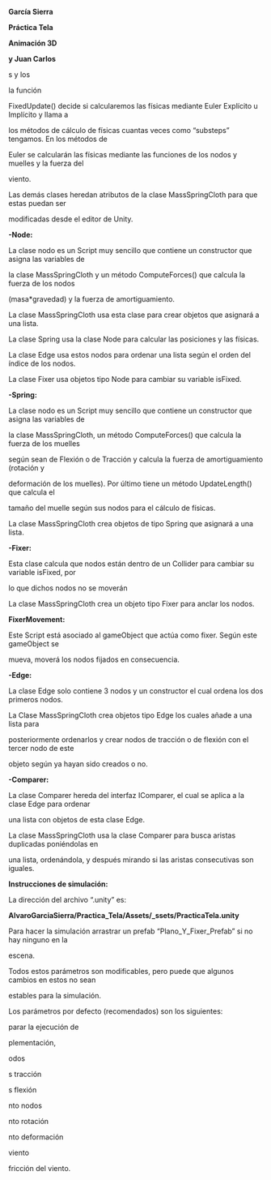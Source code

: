﻿

**García Sierra**

**Práctica Tela**

**Animación 3D**

**y Juan Carlos**

s y los

la función

FixedUpdate() decide si calcularemos las físicas mediante Euler Explícito u Implícito y llama a

los métodos de cálculo de físicas cuantas veces como “substeps” tengamos. En los métodos de

Euler se calcularán las físicas mediante las funciones de los nodos y muelles y la fuerza del

viento.

Las demás clases heredan atributos de la clase MassSpringCloth para que estas puedan ser

modificadas desde el editor de Unity.

**-Node:**

La clase nodo es un Script muy sencillo que contiene un constructor que asigna las variables de

la clase MassSpringCloth y un método ComputeForces() que calcula la fuerza de los nodos

(masa\*gravedad) y la fuerza de amortiguamiento.

La clase MassSpringCloth usa esta clase para crear objetos que asignará a una lista.

La clase Spring usa la clase Node para calcular las posiciones y las físicas.

La clase Edge usa estos nodos para ordenar una lista según el orden del índice de los nodos.

La clase Fixer usa objetos tipo Node para cambiar su variable isFixed.

**-Spring:**

La clase nodo es un Script muy sencillo que contiene un constructor que asigna las variables de

la clase MassSpringCloth, un método ComputeForces() que calcula la fuerza de los muelles

según sean de Flexión o de Tracción y calcula la fuerza de amortiguamiento (rotación y

deformación de los muelles). Por último tiene un método UpdateLength() que calcula el

tamaño del muelle según sus nodos para el cálculo de físicas.

La clase MassSpringCloth crea objetos de tipo Spring que asignará a una lista.

**-Fixer:**

Esta clase calcula que nodos están dentro de un Collider para cambiar su variable isFixed, por

lo que dichos nodos no se moverán

La clase MassSpringCloth crea un objeto tipo Fixer para anclar los nodos.

**FixerMovement:**

Este Script está asociado al gameObject que actúa como fixer. Según este gameObject se

mueva, moverá los nodos fijados en consecuencia.

**-Edge:**

La clase Edge solo contiene 3 nodos y un constructor el cual ordena los dos primeros nodos.

La Clase MassSpringCloth crea objetos tipo Edge los cuales añade a una lista para

posteriormente ordenarlos y crear nodos de tracción o de flexión con el tercer nodo de este

objeto según ya hayan sido creados o no.





**-Comparer:**

La clase Comparer hereda del interfaz IComparer, el cual se aplica a la clase Edge para ordenar

una lista con objetos de esta clase Edge.

La clase MassSpringCloth usa la clase Comparer para busca aristas duplicadas poniéndolas en

una lista, ordenándola, y después mirando si las aristas consecutivas son iguales.

**Instrucciones de simulación:**

La dirección del archivo “.unity” es:

**AlvaroGarciaSierra/Practica\_Tela/Assets/\_ssets/PracticaTela.unity**

Para hacer la simulación arrastrar un prefab “Plano\_Y\_Fixer\_Prefab” si no hay ninguno en la

escena.

Todos estos parámetros son modificables, pero puede que algunos cambios en estos no sean

estables para la simulación.

Los parámetros por defecto (recomendados) son los siguientes:

parar la ejecución de

plementación,

odos

s tracción

s flexión

nto nodos

nto rotación

nto deformación

viento

fricción del viento.

